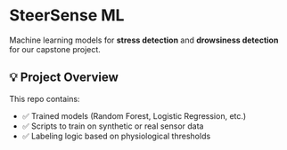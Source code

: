 # SteerSense ML

Machine learning models for **stress detection** and **drowsiness detection** for our capstone project.

## 💡 Project Overview

This repo contains:
- ✅ Trained models (Random Forest, Logistic Regression, etc.)
- ✅ Scripts to train on synthetic or real sensor data
- ✅ Labeling logic based on physiological thresholds
